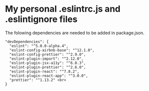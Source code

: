 # My personal .eslintrc.js and .eslintignore files

The folowing dependencies are needed to be added in package.json.

```
"devDependencies": {
  "eslint": "^5.0.0-alpha.4",
  "eslint-config-airbnb-base": "^12.1.0",
  "eslint-config-prettier": "^2.9.0",
  "eslint-plugin-import": "^2.12.0",
  "eslint-plugin-jsx-a11y": "^6.0.3",
  "eslint-plugin-prettier": "^2.6.0",
  "eslint-plugin-react": "^7.8.2",
  "eslint-plugin-react-app": "^3.0.0",
  "prettier": "^1.13.2" <br>
}
```